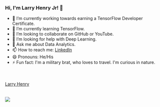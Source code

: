 ### Hi, I'm Larry Henry Jr! 👋

<!--
**larryhenry544/larryhenry544** is a ✨ _special_ ✨ repository because its `README.md` (this file) appears on your GitHub profile.-->


- 🔭 I’m currently working towards earning a TensorFlow Developer Certificate.
- 🌱 I’m currently learning TensorFlow.
- 👯 I’m looking to collaborate on GitHub or YouTube.
- 🤔 I’m looking for help with Deep Learning.
- 💬 Ask me about Data Analytics.
- 📫 How to reach me: [LinkedIn](https://www.linkedin.com/in/larry-henry-jr/)
- 😄 Pronouns: He/His
- ⚡ Fun fact: I'm a military brat, who loves to travel. I'm curious in nature.
<br>
<br>
<div class="badge-base LI-profile-badge" data-locale="en_US" data-size="medium" data-theme="light" data-type="VERTICAL" data-vanity="larry-henry-jr" data-version="v1"><a class="badge-base__link LI-simple-link" href="https://www.linkedin.com/in/larry-henry-jr?trk=profile-badge">Larry Henry</a></div>
<br>
<br>
<img src = "https://github-readme-stats.vercel.app/api?username=larryhenry544&&show_icons=true&title_color=ffffff&icon_color=bb2acf&text_color=daf7dc&bg_color=191919">

